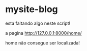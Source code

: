 # mysite-blog

esta faltando algo neste script!

a pagina http://127.0.0.1:8000/home/

home não consegue ser localizada!

